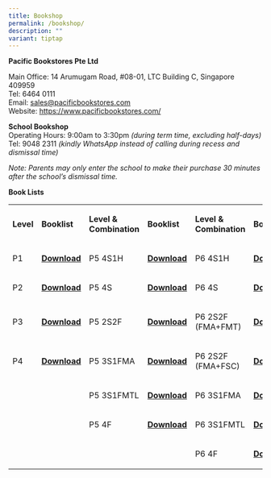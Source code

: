 ```yaml
---
title: Bookshop
permalink: /bookshop/
description: ""
variant: tiptap
---
```

<p><strong>Pacific Bookstores Pte Ltd</strong>
</p>
<p>Main Office: 14 Arumugam Road, #08-01, LTC Building C, Singapore 409959
<br>Tel: 6464 0111
<br>Email:&nbsp;<a href="mailto:sales@pacificbookstores.com" rel="noopener noreferrer nofollow" target="_blank">sales@pacificbookstores.com</a>
<br>Website:&nbsp;<a href="https://www.pacificbookstores.com/" rel="noopener noreferrer nofollow" target="_blank">https://www.pacificbookstores.com/</a>
</p>
<p><strong>School Bookshop</strong>
<br>Operating Hours: 9:00am to 3:30pm&nbsp;<em>(during term time, excluding half-days)</em>
<br>Tel: 9048 2311&nbsp;<em>(kindly WhatsApp instead of calling during recess and dismissal time)</em>
</p>
<p><em>Note: Parents may only enter the school to make their purchase 30 minutes after the school’s dismissal time.</em>
</p>
<p><strong>Book Lists</strong>
</p>
<table style="minWidth: 150px">
<colgroup>
<col>
<col>
<col>
<col>
<col>
<col>
</colgroup>
<tbody>
<tr>
<td rowspan="1" colspan="1">
<p><strong>Level</strong>
</p>
</td>
<td rowspan="1" colspan="1">
<p><strong>Booklist</strong>
</p>
</td>
<td rowspan="1" colspan="1">
<p><strong>Level &amp; Combination</strong>
</p>
</td>
<td rowspan="1" colspan="1">
<p><strong>Booklist</strong>
</p>
</td>
<td rowspan="1" colspan="1">
<p><strong>Level &amp; Combination</strong>
</p>
</td>
<td rowspan="1" colspan="1">
<p><strong>Booklist</strong>
</p>
</td>
</tr>
<tr>
<td rowspan="1" colspan="1">
<p>P1</p>
</td>
<td rowspan="1" colspan="1">
<p><strong><a href="/files/BOOKLISTS 2025/FPS_P1.pdf" rel="noopener nofollow" target="_blank">Download</a></strong>
</p>
</td>
<td rowspan="1" colspan="1">
<p>P5 4S1H</p>
</td>
<td rowspan="1" colspan="1">
<p><strong><a href="/files/BOOKLISTS 2025/FPS_P5__4S_HMT_.pdf" rel="noopener nofollow" target="_blank">Download</a></strong>
</p>
</td>
<td rowspan="1" colspan="1">
<p>P6 4S1H</p>
</td>
<td rowspan="1" colspan="1">
<p><strong><a href="/files/BOOKLISTS 2024/FPS_P6_4S_HMT.pdf" rel="noopener noreferrer nofollow" target="_blank">Download</a></strong>
</p>
</td>
</tr>
<tr>
<td rowspan="1" colspan="1">
<p>P2</p>
</td>
<td rowspan="1" colspan="1">
<p><strong><a href="/files/BOOKLISTS 2025/FPS_P2.pdf" rel="noopener nofollow" target="_blank">Download</a></strong>
</p>
</td>
<td rowspan="1" colspan="1">
<p>P5 4S</p>
</td>
<td rowspan="1" colspan="1">
<p><strong><a href="/files/BOOKLISTS 2025/FPS_P5__4S_.pdf" rel="noopener nofollow" target="_blank">Download</a></strong>
</p>
</td>
<td rowspan="1" colspan="1">
<p>P6 4S</p>
</td>
<td rowspan="1" colspan="1">
<p><strong><a href="/files/BOOKLISTS 2024/FPS_P6_4S.pdf" rel="noopener noreferrer nofollow" target="_blank">Download</a></strong>
</p>
</td>
</tr>
<tr>
<td rowspan="1" colspan="1">
<p>P3</p>
</td>
<td rowspan="1" colspan="1">
<p><strong><a href="/files/BOOKLISTS 2025/FPS_P3.pdf" rel="noopener nofollow" target="_blank">Download</a></strong>
</p>
</td>
<td rowspan="1" colspan="1">
<p>P5 2S2F</p>
</td>
<td rowspan="1" colspan="1">
<p><strong><a href="/files/BOOKLISTS 2025/FPS_P5__2S2F_.pdf" rel="noopener nofollow" target="_blank">Download</a></strong>
</p>
</td>
<td rowspan="1" colspan="1">
<p>P6 2S2F (FMA+FMT)</p>
</td>
<td rowspan="1" colspan="1">
<p><strong><a href="/files/BOOKLISTS 2024/FPS_P6_2S2F_FMA_FMT.pdf" rel="noopener noreferrer nofollow" target="_blank">Download</a></strong>
</p>
</td>
</tr>
<tr>
<td rowspan="1" colspan="1">
<p>P4</p>
</td>
<td rowspan="1" colspan="1">
<p><strong><a href="/files/BOOKLISTS 2025/FPS_P4.pdf" rel="noopener nofollow" target="_blank">Download</a></strong>
</p>
</td>
<td rowspan="1" colspan="1">
<p>P5 3S1FMA</p>
</td>
<td rowspan="1" colspan="1">
<p><strong><a href="/files/BOOKLISTS 2025/FPS_P5__3S1FMA_.pdf" rel="noopener nofollow" target="_blank">Download</a></strong>
</p>
</td>
<td rowspan="1" colspan="1">
<p>P6 2S2F (FMA+FSC)</p>
</td>
<td rowspan="1" colspan="1">
<p><strong><a href="/files/BOOKLISTS 2024/FPS_P6_2S2F_FMA_FSC.pdf" rel="noopener noreferrer nofollow" target="_blank">Download</a></strong>
</p>
</td>
</tr>
<tr>
<td rowspan="1" colspan="1">
<p>&nbsp;</p>
</td>
<td rowspan="1" colspan="1">
<p>&nbsp;</p>
</td>
<td rowspan="1" colspan="1">
<p>P5 3S1FMTL</p>
</td>
<td rowspan="1" colspan="1">
<p><strong><a href="/files/BOOKLISTS 2025/P5__3S1FMT_.pdf" rel="noopener nofollow" target="_blank">Download</a></strong>
</p>
</td>
<td rowspan="1" colspan="1">
<p>P6 3S1FMA</p>
</td>
<td rowspan="1" colspan="1">
<p><strong><a href="/files/BOOKLISTS 2024/FPS_P6_3S1FMA.pdf" rel="noopener noreferrer nofollow" target="_blank">Download</a></strong>
</p>
</td>
</tr>
<tr>
<td rowspan="1" colspan="1">
<p>&nbsp;</p>
</td>
<td rowspan="1" colspan="1">
<p>&nbsp;</p>
</td>
<td rowspan="1" colspan="1">
<p>P5 4F</p>
</td>
<td rowspan="1" colspan="1">
<p><strong><a href="/files/BOOKLISTS 2025/P5__4F_.pdf" rel="noopener nofollow" target="_blank">Download</a></strong>
</p>
</td>
<td rowspan="1" colspan="1">
<p>P6 3S1FMTL</p>
</td>
<td rowspan="1" colspan="1">
<p><strong><a href="/files/BOOKLISTS 2024/FPS_P6_3S1FMT.pdf" rel="noopener noreferrer nofollow" target="_blank">Download</a></strong>
</p>
</td>
</tr>
<tr>
<td rowspan="1" colspan="1">
<p>&nbsp;</p>
</td>
<td rowspan="1" colspan="1">
<p>&nbsp;</p>
</td>
<td rowspan="1" colspan="1">
<p>&nbsp;</p>
</td>
<td rowspan="1" colspan="1">
<p>&nbsp;</p>
</td>
<td rowspan="1" colspan="1">
<p>P6 4F</p>
</td>
<td rowspan="1" colspan="1">
<p><strong><a href="/files/BOOKLISTS 2024/FPS_P6_4F.pdf" rel="noopener noreferrer nofollow" target="_blank">Download</a></strong>
</p>
</td>
</tr>
</tbody>
</table>
<p></p>